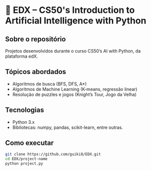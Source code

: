 # 📘 EDX – CS50's Introduction to Artificial Intelligence with Python

## Sobre o repositório
Projetos desenvolvidos durante o curso CS50’s AI with Python, da plataforma edX.

## Tópicos abordados
- Algoritmos de busca (BFS, DFS, A*)
- Algoritmos de Machine Learning (K-means, regressão linear)
- Resolução de puzzles e jogos (Knight’s Tour, Jogo da Velha)

## Tecnologias
- Python 3.x
- Bibliotecas: numpy, pandas, scikit-learn, entre outras.

## Como executar
```bash
git clone https://github.com/guiki8/EDX.git
cd EDX/project-name
python project.py
